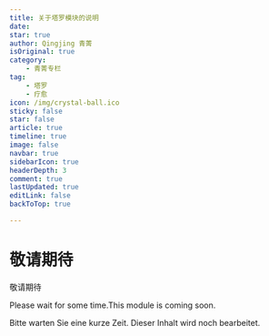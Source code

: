 ```yaml
---
title: 关于塔罗模块的说明
date: 
star: true
author: Qingjing 青菁
isOriginal: true
category: 
    - 青菁专栏
tag:
    - 塔罗
    - 疗愈
icon: /img/crystal-ball.ico
sticky: false
star: false
article: true
timeline: true
image: false
navbar: true
sidebarIcon: true
headerDepth: 3
comment: true
lastUpdated: true
editLink: false
backToTop: true

---
```




# 敬请期待

敬请期待

Please wait for some time.This module is coming soon. 

Bitte warten Sie eine kurze Zeit. Dieser Inhalt wird noch bearbeitet.

